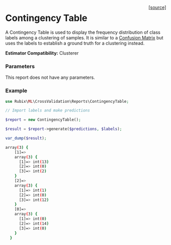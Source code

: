 <span style="float:right;"><a href="https://github.com/RubixML/RubixML/blob/master/src/CrossValidation/Reports/ContingencyTable.php">[source]</a></span>

# Contingency Table
A Contingency Table is used to display the frequency distribution of class labels among a clustering of samples. It is similar to a [Confusion Matrix](confusion-matrix.md) but uses the labels to establish a ground truth for a clustering instead.

**Estimator Compatibility:** Clusterer

### Parameters
This report does not have any parameters.

### Example
```php
use Rubix\ML\CrossValidation\Reports\ContingencyTable;

// Import labels and make predictions

$report = new ContingencyTable();

$result = $report->generate($predictions, $labels);

var_dump($result);
```

```sh
array(3) {
    [1]=>
    array(3) {
      [1]=> int(13)
      [2]=> int(0)
      [3]=> int(2)
    }
    [2]=>
    array(3) {
      [1]=> int(1)
      [2]=> int(0)
      [3]=> int(12)
    }
    [0]=>
    array(3) {
      [1]=> int(0)
      [2]=> int(14)
      [3]=> int(0)
    }
  }
```